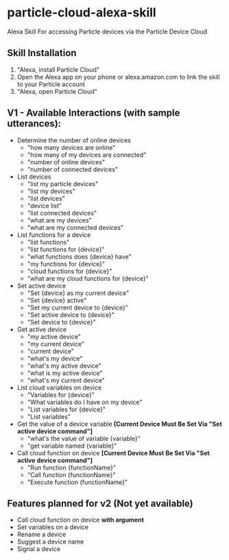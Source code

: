 # particle-cloud-alexa-skill

Alexa Skill For accessing Particle devices via the Particle Device Cloud

## Skill Installation

1.  "Alexa, install Particle Cloud"
2.  Open the Alexa app on your phone or alexa.amazon.com to link the skill to your Particle account
3.  "Alexa, open Particle Cloud"

## V1 - Available Interactions (with sample utterances):

* Determine the number of online devices
  * "how many devices are online"
  * "how many of my devices are connected"
  * "number of online devices"
  * "number of connected devices"
* List devices
  * "list my particle devices"
  * "list my devices"
  * "list devices"
  * "device list"
  * "list connected devices"
  * "what are my devices"
  * "what are my connected devices"
* List functions for a device
  * "list functions"
  * "list functions for {device}"
  * "what functions does {device} have"
  * "my functions for {device}"
  * "cloud functions for {device}"
  * "what are my cloud functions for {device}"
* Set active device
  * "Set {device} as my current device"
  * "Set {device} active"
  * "Set my current device to {device}"
  * "Set active device to {device}"
  * "Set device to {device}"
* Get active device
  * "my active device"
  * "my current device"
  * "current device"
  * "what's my device"
  * "what's my active device"
  * "what is my active device"
  * "what's my current device"
* List cloud variables on device
  * "Variables for {device}"
  * "What variables do I have on my device"
  * "List variables for {device}"
  * "List variables"
* Get the value of a device variable **[Current Device Must Be Set Via "Set active device command"]**
  * "what's the value of variable {variable}"
  * "get variable named {variable}"
* Call cloud function on device **[Current Device Must Be Set Via "Set active device command"]**
  * "Run function {functionName}"
  * "Call function {functionName}"
  * "Execute function {functionName}"

## Features planned for v2 (Not yet available)

* Call cloud function on device **with argument**
* Set variables on a device
* Rename a device
* Suggest a device name
* Signal a device
